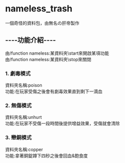 # nameless_trash
一個奇怪的資料包，由無名の肝帝製作

## ----功能介紹----
由/function nameless:某資料夾\start來開啟某項功能\
由/function nameless:某資料夾\stop來關閉

### 1. 劇毒模式
資料夾名稱:poison\
功能:在玩家受傷之後會有劇毒效果直到剩下一滴血

### 2. 無傷模式
資料夾名稱:unhurt\
功能:在玩家不受傷一段時間後提供增益效果，受傷就會清除

### 3. 戀銅模式
資料夾名稱:copper\
功能:拿著銅錠蹲下四秒之後會回血&飽食度
